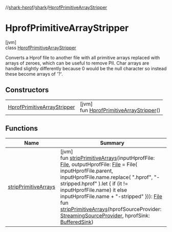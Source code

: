 //[shark-hprof](../../../index.md)/[shark](../index.md)/[HprofPrimitiveArrayStripper](index.md)

# HprofPrimitiveArrayStripper

[jvm]\
class [HprofPrimitiveArrayStripper](index.md)

Converts a Hprof file to another file with all primitive arrays replaced with arrays of zeroes, which can be useful to remove PII. Char arrays are handled slightly differently because 0 would be the null character so instead these become arrays of '?'.

## Constructors

| | |
|---|---|
| [HprofPrimitiveArrayStripper](-hprof-primitive-array-stripper.md) | [jvm]<br>fun [HprofPrimitiveArrayStripper](-hprof-primitive-array-stripper.md)() |

## Functions

| Name | Summary |
|---|---|
| [stripPrimitiveArrays](strip-primitive-arrays.md) | [jvm]<br>fun [stripPrimitiveArrays](strip-primitive-arrays.md)(inputHprofFile: [File](https://docs.oracle.com/javase/8/docs/api/java/io/File.html), outputHprofFile: [File](https://docs.oracle.com/javase/8/docs/api/java/io/File.html) = File(       inputHprofFile.parent, inputHprofFile.name.replace(       ".hprof", "-stripped.hprof"     ).let { if (it != inputHprofFile.name) it else inputHprofFile.name + "-stripped" })): [File](https://docs.oracle.com/javase/8/docs/api/java/io/File.html)<br>fun [stripPrimitiveArrays](strip-primitive-arrays.md)(hprofSourceProvider: [StreamingSourceProvider](../-streaming-source-provider/index.md), hprofSink: [BufferedSink](https://square.github.io/okio/2.x/okio/okio/-buffered-sink/index.html)) |
